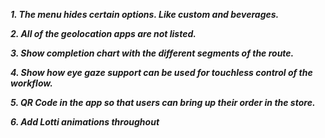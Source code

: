 ***1. The menu hides certain options. Like custom and beverages.***

***2. All of the geolocation apps are not listed.***

***3. Show completion chart with the different segments of the route.***

***4. Show how eye gaze support can be used for touchless control of the workflow.***

***5. QR Code in the app so that users can bring up their order in the store.***

***6. Add Lotti animations throughout***